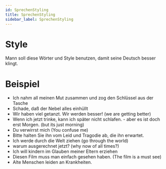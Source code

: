 ```yaml
---
id: SprechenStyling
title: SprechenStyling
sidebar_label: SprechenStyling
---
```


# Style

Mann soll diese Wörter und Style benutzen, damit seine Deutsch besser klingt.

# Beispiel

- Ich nahm all meinen Mut zusammen und zog den Schlüssel aus der Tasche
- Schade, daß der Nebel alles einhüllt
- Wir haben viel getanzt. Wir werden besser! (we are getting better)
- Wenn ich jetzt trinke, kann ich später nicht schlafen. - aber es ist doch erst Morgen. (but its just morning)
- Du verwirrst mich (You confuse me)
- Bitte halten Sie ihn vom Leid und Tragodie ab, die ihn erwartet.
- Ich werde durch die Welt ziehen (go through the world)
- warum ausgerechnet jetzt? (why now of all times?)
- Ich will kindern im Glauben meiner Eltern erziehen
- Diesen Film muss man einfach gesehen haben. (The film is a must see)
- Alte Menschen leiden an Krankheiten.
